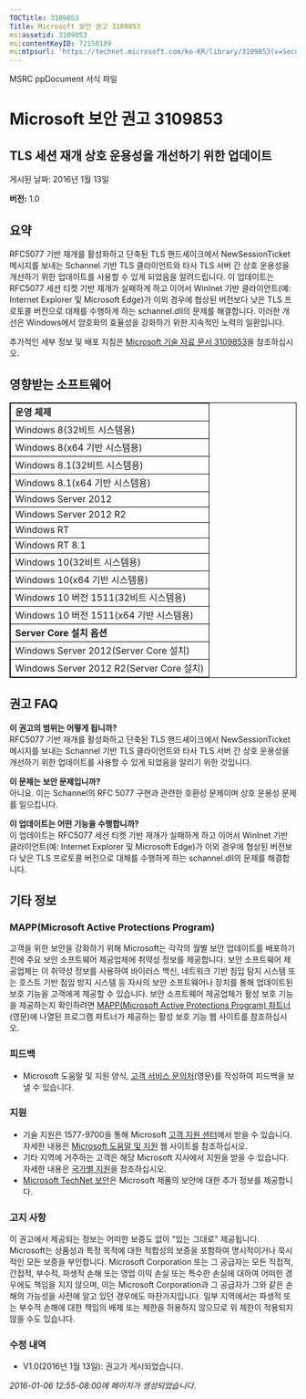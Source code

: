 ```yaml
---
TOCTitle: 3109853
Title: Microsoft 보안 권고 3109853
ms:assetid: 3109853
ms:contentKeyID: 72150189
ms:mtpsurl: 'https://technet.microsoft.com/ko-KR/library/3109853(v=Security.10)'
---
```


MSRC ppDocument 서식 파일

Microsoft 보안 권고 3109853
===========================

TLS 세션 재개 상호 운용성을 개선하기 위한 업데이트
--------------------------------------------------

게시된 날짜: 2016년 1월 13일

**버전:** 1.0

요약
----

<span id="sectionToggle0"></span>
RFC5077 기반 재개를 활성화하고 단축된 TLS 핸드셰이크에서 NewSessionTicket 메시지를 보내는 Schannel 기반 TLS 클라이언트와 타사 TLS 서버 간 상호 운용성을 개선하기 위한 업데이트를 사용할 수 있게 되었음을 알려드립니다. 이 업데이트는 RFC5077 세션 티켓 기반 재개가 실패하게 하고 이어서 WinInet 기반 클라이언트(예: Internet Explorer 및 Microsoft Edge)가 이외 경우에 협상된 버전보다 낮은 TLS 프로토콜 버전으로 대체를 수행하게 하는 schannel.dll의 문제를 해결합니다. 이러한 개선은 Windows에서 암호화의 효율성을 강화하기 위한 지속적인 노력의 일환입니다.

추가적인 세부 정보 및 배포 지침은 [Microsoft 기술 자료 문서 3109853](http://support.microsoft.com/ko-kr/kb/3109853)을 참조하십시오.

영향받는 소프트웨어
-------------------

<span id="sectionToggle1"></span>
 
<table style="border:1px solid black;">
<colgroup>
<col width="100%" />
</colgroup>
<tbody>
<tr class="odd">
<td style="border:1px solid black;"><strong>운영 체제</strong></td>
</tr>
<tr class="even">
<td style="border:1px solid black;">Windows 8(32비트 시스템용)</td>
</tr>
<tr class="odd">
<td style="border:1px solid black;">Windows 8(x64 기반 시스템용)</td>
</tr>
<tr class="even">
<td style="border:1px solid black;">Windows 8.1(32비트 시스템용)</td>
</tr>
<tr class="odd">
<td style="border:1px solid black;">Windows 8.1(x64 기반 시스템용)</td>
</tr>
<tr class="even">
<td style="border:1px solid black;">Windows Server 2012</td>
</tr>
<tr class="odd">
<td style="border:1px solid black;">Windows Server 2012 R2</td>
</tr>
<tr class="even">
<td style="border:1px solid black;">Windows RT</td>
</tr>
<tr class="odd">
<td style="border:1px solid black;">Windows RT 8.1</td>
</tr>
<tr class="even">
<td style="border:1px solid black;">Windows 10(32비트 시스템용)</td>
</tr>
<tr class="odd">
<td style="border:1px solid black;">Windows 10(x64 기반 시스템용)</td>
</tr>
<tr class="even">
<td style="border:1px solid black;">Windows 10 버전 1511(32비트 시스템용)</td>
</tr>
<tr class="odd">
<td style="border:1px solid black;">Windows 10 버전 1511(x64 기반 시스템용)</td>
</tr>
<tr class="even">
<td style="border:1px solid black;"><strong>Server Core 설치 옵션</strong></td>
</tr>
<tr class="odd">
<td style="border:1px solid black;">Windows Server 2012(Server Core 설치)</td>
</tr>
<tr class="even">
<td style="border:1px solid black;">Windows Server 2012 R2(Server Core 설치)</td>
</tr>
</tbody>
</table>
  
권고 FAQ  
--------
  
<span id="sectionToggle2"></span>
**이 권고의 범위는 어떻게 됩니까?**    
RFC5077 기반 재개를 활성화하고 단축된 TLS 핸드셰이크에서 NewSessionTicket 메시지를 보내는 Schannel 기반 TLS 클라이언트와 타사 TLS 서버 간 상호 운용성을 개선하기 위한 업데이트를 사용할 수 있게 되었음을 알리기 위한 것입니다.
  
**이 문제는 보안 문제입니까?**       
아니요. 이는 Schannel의 RFC 5077 구현과 관련한 호환성 문제이며 상호 운용성 문제를 일으킵니다.
  
**이 업데이트는 어떤 기능을 수행합니까?**    
이 업데이트는 RFC5077 세션 티켓 기반 재개가 실패하게 하고 이어서 WinInet 기반 클라이언트(예: Internet Explorer 및 Microsoft Edge)가 이외 경우에 협상된 버전보다 낮은 TLS 프로토콜 버전으로 대체를 수행하게 하는 schannel.dll의 문제를 해결합니다.
  
기타 정보  
---------
  
<span id="sectionToggle3"></span>
### MAPP(Microsoft Active Protections Program)
  
고객을 위한 보안을 강화하기 위해 Microsoft는 각각의 월별 보안 업데이트를 배포하기 전에 주요 보안 소프트웨어 제공업체에 취약성 정보를 제공합니다. 보안 소프트웨어 제공업체는 이 취약성 정보를 사용하여 바이러스 백신, 네트워크 기반 침입 탐지 시스템 또는 호스트 기반 침임 방지 시스템 등 자사의 보안 소프트웨어나 장치를 통해 업데이트된 보호 기능을 고객에게 제공할 수 있습니다. 보안 소프트웨어 제공업체가 활성 보호 기능을 제공하는지 확인하려면 [MAPP(Microsoft Active Protections Program) 파트너](http://technet.microsoft.com/ko-kr/security/dn467918)(영문)에 나열된 프로그램 파트너가 제공하는 활성 보호 기능 웹 사이트를 참조하십시오.
  
### 피드백
  
-   Microsoft 도움말 및 지원 양식, [고객 서비스 문의처](http://support.microsoft.com/kb/?scid=sw;en;1257&amp;showpage=1&amp;ws=technet&amp;sd=tech)(영문)를 작성하여 피드백을 보낼 수 있습니다.
  
### 지원
  
-   기술 지원은 1577-9700을 통해 Microsoft [고객 지원 센터](https://support.microsoft.com/ko-kr/gp/gp_security_main)에서 받을 수 있습니다. 자세한 내용은 [Microsoft 도움말 및 지원](https://support.microsoft.com/ko-kr) 웹 사이트를 참조하십시오.  
-   기타 지역에 거주하는 고객은 해당 Microsoft 지사에서 지원을 받을 수 있습니다. 자세한 내용은 [국가별 지원](https://support2.microsoft.com/ko-kr/common/international.aspx)을 참조하십시오.  
-   [Microsoft TechNet 보안](http://technet.microsoft.com/ko-kr/security/default.aspx)은 Microsoft 제품의 보안에 대한 추가 정보를 제공합니다.
  
### 고지 사항
  
이 권고에서 제공되는 정보는 어떠한 보증도 없이 "있는 그대로" 제공됩니다. Microsoft는 상품성과 특정 목적에 대한 적합성의 보증을 포함하여 명시적이거나 묵시적인 모든 보증을 부인합니다. Microsoft Corporation 또는 그 공급자는 모든 직접적, 간접적, 부수적, 파생적 손해 또는 영업 이익 손실 또는 특수한 손실에 대하여 어떠한 경우에도 책임을 지지 않으며, 이는 Microsoft Corporation과 그 공급자가 그와 같은 손해의 가능성을 사전에 알고 있던 경우에도 마찬가지입니다. 일부 지역에서는 파생적 또는 부수적 손해에 대한 책임의 배제 또는 제한을 허용하지 않으므로 위 제한이 적용되지 않을 수도 있습니다.
  
### 수정 내역
  
-   V1.0(2016년 1월 13일): 권고가 게시되었습니다.
  
*2016-01-06 12:55-08:00에 페이지가 생성되었습니다.*
